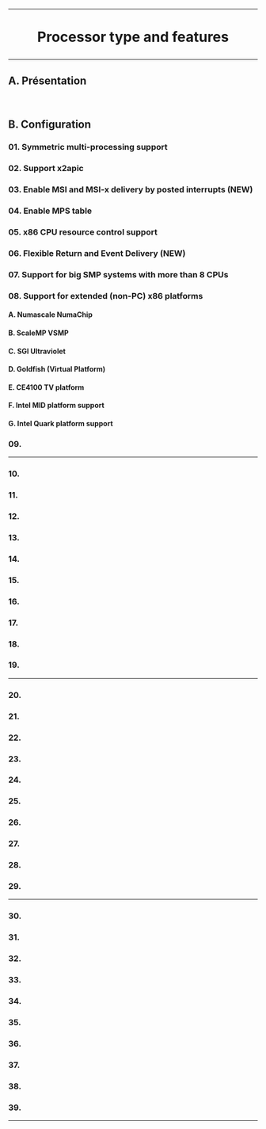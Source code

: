 ------------------------------------------------------------------------------------------------------------------------------------------------------------------------------------------------------------------------------------------------------------------------------------
# <p align='center'> Processor type and features </p>

------------------------------------------------------------------------------------------------------------------------------------------------------------------------------------------------------------------------------------------------------------------------------------
## A. Présentation

<br />

## B. Configuration
### 01. Symmetric multi-processing support
### 02. Support x2apic
### 03. Enable MSI and MSI-x delivery by posted interrupts (NEW)
### 04. Enable MPS table
### 05. x86 CPU resource control support
### 06. Flexible Return and Event Delivery (NEW)

### 07. Support for big SMP systems with more than 8 CPUs

### 08. Support for extended (non-PC) x86 platforms
#### A. Numascale NumaChip
#### B. ScaleMP VSMP
#### C. SGI Ultraviolet
#### D. Goldfish (Virtual Platform)
#### E. CE4100 TV platform
#### F. Intel MID platform support
#### G. Intel Quark platform support 

### 09.
------------------------------------------------------------------------------------------------------------------------------------------------------------------------------------------------------------------------------------------------------------------------------------

### 10.
### 11.
### 12.
### 13.
### 14.
### 15.
### 16.
### 17.
### 18.
### 19.

------------------------------------------------------------------------------------------------------------------------------------------------------------------------------------------------------------------------------------------------------------------------------------

### 20.
### 21.
### 22.
### 23.
### 24.
### 25.
### 26.
### 27.
### 28.
### 29.

------------------------------------------------------------------------------------------------------------------------------------------------------------------------------------------------------------------------------------------------------------------------------------

### 30.
### 31.
### 32.
### 33.
### 34.
### 35.
### 36.
### 37.
### 38.
### 39.

------------------------------------------------------------------------------------------------------------------------------------------------------------------------------------------------------------------------------------------------------------------------------------
